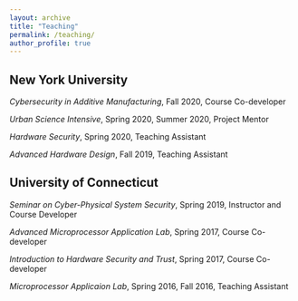 ```yaml
---
layout: archive
title: "Teaching"
permalink: /teaching/
author_profile: true
---
```


## New York University

<i>Cybersecurity in Additive Manufacturing</i>, Fall 2020, Course Co-developer

<i>Urban Science Intensive</i>, Spring 2020, Summer 2020, Project Mentor

<i>Hardware Security</i>, Spring 2020, Teaching Assistant

<i>Advanced Hardware Design</i>, Fall 2019, Teaching Assistant

## University of Connecticut

<i>Seminar on Cyber-Physical System Security</i>, Spring 2019, Instructor and Course Developer

<i>Advanced Microprocessor Application Lab</i>, Spring 2017, Course Co-developer

<i>Introduction to Hardware Security and Trust</i>, Spring 2017, Course Co-developer

<i>Microprocessor Applicaion Lab</i>, Spring 2016, Fall 2016, Teaching Assistant
